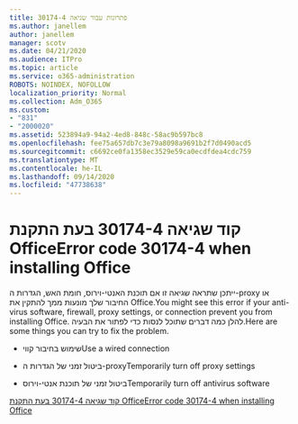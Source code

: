 ```yaml
---
title: פתרונות עבור שגיאה 30174-4
ms.author: janellem
author: janellem
manager: scotv
ms.date: 04/21/2020
ms.audience: ITPro
ms.topic: article
ms.service: o365-administration
ROBOTS: NOINDEX, NOFOLLOW
localization_priority: Normal
ms.collection: Adm_O365
ms.custom:
- "831"
- "2000020"
ms.assetid: 523894a9-94a2-4ed8-848c-58ac9b597bc8
ms.openlocfilehash: fee75a657db7c3e79a8098a9691b2f7d0490acd5
ms.sourcegitcommit: c6692ce0fa1358ec3529e59ca0ecdfdea4cdc759
ms.translationtype: MT
ms.contentlocale: he-IL
ms.lasthandoff: 09/14/2020
ms.locfileid: "47738638"
---
```

# <a name="error-code-30174-4-when-installing-office"></a><span data-ttu-id="83cf8-102">קוד שגיאה 30174-4 בעת התקנת Office</span><span class="sxs-lookup"><span data-stu-id="83cf8-102">Error code 30174-4 when installing Office</span></span>

<span data-ttu-id="83cf8-103">ייתכן שתראה שגיאה זו אם תוכנת האנטי-וירוס, חומת האש, הגדרות ה-proxy או החיבור שלך מונעות ממך להתקין את Office.</span><span class="sxs-lookup"><span data-stu-id="83cf8-103">You might see this error if your anti-virus software, firewall, proxy settings, or connection prevent you from installing Office.</span></span> <span data-ttu-id="83cf8-104">להלן כמה דברים שתוכל לנסות כדי לפתור את הבעיה.</span><span class="sxs-lookup"><span data-stu-id="83cf8-104">Here are some things you can try to fix the problem.</span></span>
  
- <span data-ttu-id="83cf8-105">שימוש בחיבור קווי</span><span class="sxs-lookup"><span data-stu-id="83cf8-105">Use a wired connection</span></span>

- <span data-ttu-id="83cf8-106">ביטול זמני של הגדרות ה-proxy</span><span class="sxs-lookup"><span data-stu-id="83cf8-106">Temporarily turn off proxy settings</span></span>

- <span data-ttu-id="83cf8-107">ביטול זמני של תוכנת אנטי-וירוס</span><span class="sxs-lookup"><span data-stu-id="83cf8-107">Temporarily turn off antivirus software</span></span>

[<span data-ttu-id="83cf8-108">קוד שגיאה 30174-4 בעת התקנת Office</span><span class="sxs-lookup"><span data-stu-id="83cf8-108">Error code 30174-4 when installing Office</span></span>](https://support.office.com/article/5d5551db-266f-47b3-93fc-d51c2e8f4c0b?wt.mc_id=Alchemy_ClientDIA)
  